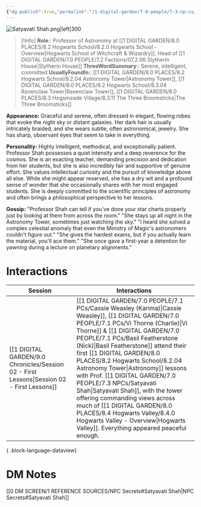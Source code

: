 ```yaml
---
{"dg-publish":true,"permalink":"/1-digital-garden/7-0-people/7-3-np-cs/satyavati-shah/","tags":["#person","hogwarts-faculty","hogwarts","professor","ravenclaw"]}
---
```


![Satyavati Shah.png|left|300](/img/user/1%20DIGITAL%20GARDEN/7.0%20PEOPLE/7.3%20NPCs/Headshots/Satyavati%20Shah.png)

>[!info] 
>**Role**:: Professor of Astronomy at [[1 DIGITAL GARDEN/8.0 PLACES/8.2 Hogwarts School/8.2.0 Hogwarts School - Overview\|Hogwarts School of Witchcraft & Wizardry]]. Head of [[1 DIGITAL GARDEN/7.0 PEOPLE/7.2 Factions/07.2.06 Slytherin House\|Slytherin House]]
>**ThreeWordSummary**:: Serene, intelligent, committed 
>**UsuallyFoundIn**:: [[1 DIGITAL GARDEN/8.0 PLACES/8.2 Hogwarts School/8.2.04 Astronomy Tower\|Astronomy Tower]], [[1 DIGITAL GARDEN/8.0 PLACES/8.2 Hogwarts School/8.3.04 Ravenclaw Tower\|Ravenclaw Tower]], [[1 DIGITAL GARDEN/8.0 PLACES/8.3 Hogsmeade Village/8.3.11 The Three Broomsticks\|The Three Broomsticks]]

**Appearance:** Graceful and serene, often dressed in elegant, flowing robes that evoke the night sky or distant galaxies. Her dark hair is usually intricately braided, and she wears subtle, often astronomical, jewelry. She has sharp, observant eyes that seem to take in everything.

**Personality:** Highly intelligent, methodical, and exceptionally patient. Professor Shah possesses a quiet intensity and a deep reverence for the cosmos. She is an exacting teacher, demanding precision and dedication from her students, but she is also incredibly fair and supportive of genuine effort. She values intellectual curiosity and the pursuit of knowledge above all else. While she might appear reserved, she has a dry wit and a profound sense of wonder that she occasionally shares with her most engaged students. She is deeply committed to the scientific principles of astronomy and often brings a philosophical perspective to her lessons.

**Gossip:** "Professor Shah can tell if you've done your star charts properly just by looking at them from across the room." "She stays up all night in the Astronomy Tower, sometimes just watching the sky." "I heard she solved a complex celestial anomaly that even the Ministry of Magic's astronomers couldn't figure out." "She gives the hardest exams, but if you actually learn the material, you'll ace them." "She once gave a first-year a detention for yawning during a lecture on planetary alignments."

# Interactions

| Session                                                                                       | Interactions                                                                                                                                                                                                                                                                                                                                                                            |
| --------------------------------------------------------------------------------------------- | --------------------------------------------------------------------------------------------------------------------------------------------------------------------------------------------------------------------------------------------------------------------------------------------------------------------------------------------------------------------------------------- |
| [[1 DIGITAL GARDEN/9.0 Chronicles/Session 02 - First Lessons\|Session 02 - First Lessons]] | [[1 DIGITAL GARDEN/7.0 PEOPLE/7.1 PCs/Cassie Weasley (Karima)\|Cassie Weasley]], [[1 DIGITAL GARDEN/7.0 PEOPLE/7.1 PCs/Vi Thorne (Charlie)\|Vi Thorne]] & [[1 DIGITAL GARDEN/7.0 PEOPLE/7.1 PCs/Basil Featherstone (Nick)\|Basil Featherstone]] attend their first [[1 DIGITAL GARDEN/8.0 PLACES/8.2 Hogwarts School/8.2.04 Astronomy Tower\|Astronomy]] lessons with Prof. [[1 DIGITAL GARDEN/7.0 PEOPLE/7.3 NPCs/Satyavati Shah\|Satyavati Shah]], with the tower offering commanding views across much of [[1 DIGITAL GARDEN/8.0 PLACES/8.4 Hogwarts Valley/8.4.0 Hogwarts Valley - Overview\|Hogwarts Valley]]. Everything appeared peaceful enough. |

{ .block-language-dataview}


# DM Notes

[[0 DM SCREEN/1 REFERENCE SOURCES/NPC Secrets#Satyavati Shah\|NPC Secrets#Satyavati Shah]]
